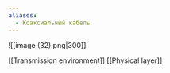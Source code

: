 ```yaml
---
aliases:
  - Коaксиальный кабель
---
```


![[image (32).png|300]] 

[[Transmission environment]]
[[Physical layer]]